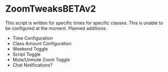 # ZoomTweaksBETAv2
 
This script is written for specific times for specific classes. This is unable to be configured at the moment.
Planned additions:
- Time Configuration
- Class Amount Configuration
- Weekend Toggle
- Script Toggle
- Mute/Unmute Zoom Toggle
- Chat Notifications?
